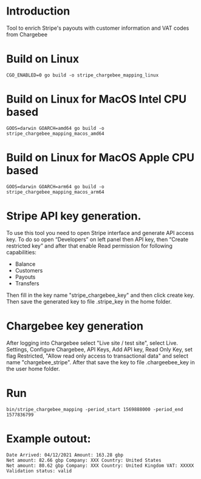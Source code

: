 # Introduction

Tool to enrich Stripe's payouts with customer information and VAT codes from Chargebee

# Build on Linux

```
CGO_ENABLED=0 go build -o stripe_chargebee_mapping_linux
```

# Build on Linux for MacOS Intel CPU based

```
GOOS=darwin GOARCH=amd64 go build -o stripe_chargebee_mapping_macos_amd64
```

# Build on Linux for MacOS Apple CPU based

```
GOOS=darwin GOARCH=arm64 go build -o stripe_chargebee_mapping_macos_arm64
```

# Stripe API key generation.

To use this tool you need to open Stripe interface and generate API access key. To do so open “Developers” on left panel then API key, then “Create restricted key” and after that enable Read permission for following capabilities:

- Balance
- Customers
- Payouts
- Transfers

Then fill in the key name "stripe_chargebee_key" and then click create key. Then save the generated key to file .stripe_key in the home folder. 

# Chargebee key generation

After logging into Chargebee select "Live site / test site", select Live. Settings, Configure Chargebee, API Keys, Add API key, Read Only Key, set flag Restricted, "Allow read only access to transactional data" and select name "chargebee_stripe". After that save the key to file .chargeebee_key in the user home folder. 

# Run

```
bin/stripe_chargebee_mapping -period_start 1569888000 -period_end 1577836799
```

# Example outout:

```
Date Arrived: 04/12/2021 Amount: 163.28 gbp 
Net amount: 82.66 gbp Company: XXX Country: United States
Net amount: 80.62 gbp Company: XXX Country: United Kingdom VAT: XXXXX Validation status: valid
```


